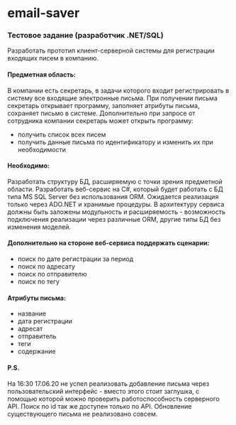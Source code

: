 # email-saver
### Тестовое задание (разработчик .NET/SQL)
Разработать прототип клиент-серверной системы для регистрации входящих писем в компанию.

#### Предметная область:

В компании есть секретарь, в задачи которого входит регистрировать в систему все входящие электронные письма. При получении письма секретарь открывает программу, заполняет атрибуты письма, сохраняет письмо в системе. Дополнительно при запросе от сотрудника компании секретарь может открыть программу:
  - получить список всех писем
  - получить данные письма по идентификатору и изменить их при необходимости

#### Необходимо:

Разработать структуру БД, расширяемую с точки зрения предметной области. Разработать веб-сервис на C#, который будет работать с БД типа MS SQL Server без использования ORM. Ожидается реализация только через ADO.NET и хранимые процедуры. В архитектуру сервиса должны быть заложены модульность и расширяемость - возможность подключения реализации через различные ORM, другие типы БД без изменения моделей.

#### Дополнительно на стороне веб-сервиса поддержать сценарии:
  - поиск по дате регистрации за период
  - поиск по адресату
  - поиск по отправителю
  - поиск по тегу

#### Атрибуты письма:
  - название
  - дата регистрации
  - адресат
  - отправитель
  - теги
  - содержание
  
#### P.S. 

На 16:30 17.06.20 не успел реализовать добавление письма через пользовательский интерфейс - вместо этого стоит заглушка, с помощью которой можно проверить работоспособность серверного API. Поиск по id так же доступен только по API. Обновление существующего письма не реализовано совсем.
